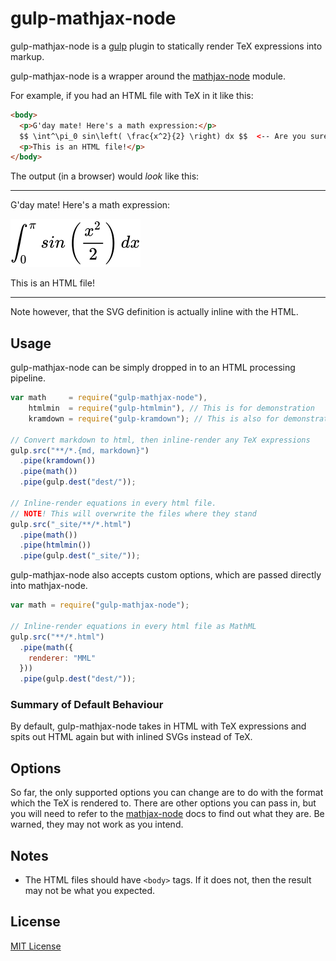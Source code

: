 # gulp-mathjax-node

gulp-mathjax-node is a [gulp](https://github.com/wearefractal/gulp) plugin to statically render TeX expressions into markup.

gulp-mathjax-node is a wrapper around the [mathjax-node]() module.

For example, if you had an HTML file with TeX in it like this:

``` html
<body>
  <p>G'day mate! Here's a math expression:</p>
  $$ \int^\pi_0 sin\left( \frac{x^2}{2} \right) dx $$  <-- Are you sure?
  <p>This is an HTML file!</p>
</body>
```


The output (in a browser) would *look* like this:

----

G'day mate! Here's a math expression:

![Equation SVG Demo](images/demo.svg)

This is an HTML file!

----

Note however, that the SVG definition is actually inline with the HTML.


<!-- [![NPM](https://nodei.co/npm/gulp-mathjax-node.png?downloads=true&downloadRank=true&stars=true)](https://nodei.co/npm/gulp-mathjax-node/)

[![build status](https://secure.travis-ci.org/cemrajc/gulp-mathjax-node.svg)](http://travis-ci.org/cemrajc/gulp-mathjax-node)
[![devDependency Status](https://david-dm.org/cemrajc/gulp-mathjax-node/dev-status.svg)](https://david-dm.org/cemrajc/gulp-mathjax-node#info=devDependencies) -->

## Usage

gulp-mathjax-node can be simply dropped in to an HTML processing pipeline.

```javascript
var math     = require("gulp-mathjax-node"),
    htmlmin  = require("gulp-htmlmin"), // This is for demonstration
    kramdown = require("gulp-kramdown"); // This is also for demonstration

// Convert markdown to html, then inline-render any TeX expressions
gulp.src("**/*.{md, markdown}")
  .pipe(kramdown())
  .pipe(math())
  .pipe(gulp.dest("dest/"));

// Inline-render equations in every html file.
// NOTE! This will overwrite the files where they stand
gulp.src("_site/**/*.html")
  .pipe(math())
  .pipe(htmlmin())
  .pipe(gulp.dest("_site/"));
```

gulp-mathjax-node also accepts custom options, which are passed directly into mathjax-node.

```javascript
var math = require("gulp-mathjax-node");

// Inline-render equations in every html file as MathML
gulp.src("**/*.html")
  .pipe(math({
    renderer: "MML"
  }))
  .pipe(gulp.dest("dest/"));
```

### Summary of Default Behaviour

By default, gulp-mathjax-node takes in HTML with TeX expressions and spits out HTML again but with inlined SVGs instead of TeX.

## Options

So far, the only supported options you can change are to do with the format which the TeX is rendered to.
There are other options you can pass in, but you will need to refer to the [mathjax-node]() docs to find out what they are. Be warned, they may not work as you intend.


## Notes

* The HTML files should have `<body>` tags. If it does not, then the result may not be what you expected.

## License

[MIT License](http://en.wikipedia.org/wiki/MIT_License)
